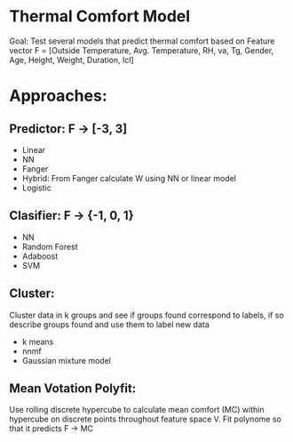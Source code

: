# Thermal Comfort Model
Goal: Test several models that predict thermal comfort based on Feature vector F = [Outside Temperature, Avg. Temperature, RH, va, Tg, Gender, Age, Height, Weight, Duration, Icl]

# Approaches:
## Predictor: F -> [-3, 3] 
- Linear
- NN
- Fanger
- Hybrid: From Fanger calculate W using NN or linear model
- Logistic

## Clasifier: F -> {-1, 0, 1}
- NN
- Random Forest
- Adaboost
- SVM

## Cluster:
Cluster data in k groups and see if groups found correspond to labels, if so describe groups found and use them to label new data
- k means
- nnmf
- Gaussian mixture model

## Mean Votation Polyfit:
Use rolling discrete hypercube to calculate mean comfort (MC) within hypercube on discrete points throughout feature space V. Fit polynome so that it predicts F -> MC 

